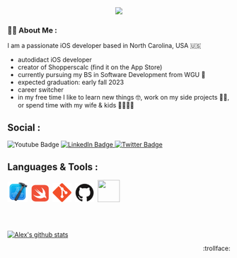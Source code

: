 <div id="header" align="center">
  <img src="https://media.giphy.com/media/ZAaaCK5RhUWxG/giphy.gif/giphy.gif" width="350"/>
</div>

### :man_technologist: About Me :
I am a passionate iOS developer based in North Carolina, USA :us:
- autodidact iOS developer
- creator of Shopperscalc (find it on the App Store)
- currently pursuing my BS in Software Development from WGU :owl: 
- expected graduation: early fall 2023
- career switcher
- in my free time I like to learn new things :nerd_face:, work on my side projects :man_technologist:, or spend time with my wife & kids :family_man_woman_girl_boy:

## Social :
<div id="badges">
    <img src="https://img.shields.io/badge/alexelo.swift@gmail.com-red?style=flat&logo=gmail&logoColor=white" alt="Youtube Badge"/>
  </a>
    <a href="https://www.linkedin.com/in/alexeloswift">
    <img src="https://img.shields.io/badge/alexeloswift-blue?style=flat&logo=linkedin&logoColor=white" alt="LinkedIn Badge"/>
  </a>
  <a href="https://twitter.com/alexeloswift">
    <img src="https://img.shields.io/badge/@alexeloswift-blue?style=flat&logo=twitter&logoColor=white" alt="Twitter Badge"/>
  </a>
</div>

## Languages & Tools :
<img src="https://github.com/devicons/devicon/blob/master/icons/xcode/xcode-original.svg" title="Swift" alt="Swift" width="46" height="46"/>&nbsp;
<img src="https://github.com/devicons/devicon/blob/master/icons/swift/swift-original.svg" title="Swift" alt="Swift" width="40" height="40"/>&nbsp;
<img src="https://github.com/devicons/devicon/blob/master/icons/git/git-original.svg" title="Swift" alt="Swift" width="43" height="43"/>&nbsp;
<img src="https://github.com/devicons/devicon/blob/master/icons/github/github-original.svg" title="Swift" alt="Swift" width="43" height="43"/>&nbsp;
<img src="https://img.icons8.com/fluency/344/swiftui.png" width="50" height="50">

<br />
<br />

[![Alex's github stats](https://github-readme-stats.vercel.app/api?username=alexeloswift&count_private=true)](https://github.com/alexeloswift/github-readme-stats)

<div id="header" align="right">
  :trollface:
</div>
